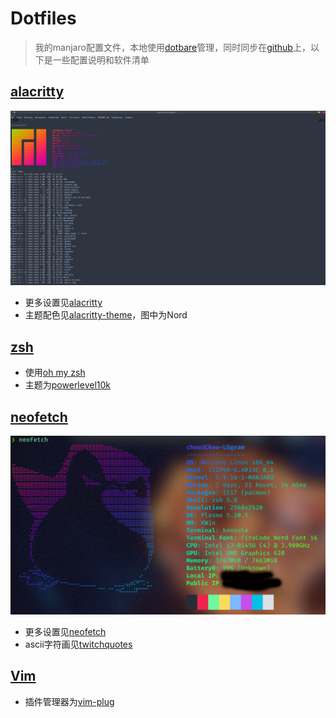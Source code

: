 # Dotfiles

>   我的manjaro配置文件，本地使用[dotbare](https://github.com/kazhala/dotbare)管理，同时同步在[github](https://github.com/violencemofrog/dotfiles)上，以下是一些配置说明和软件清单

## [alacritty](https://github.com/violencemofrog/dotfiles/tree/main/.config/alacritty)

![](./Pictures/screenshot/alacritty.png)

*   更多设置见[alacritty](https://github.com/alacritty/alacritty)
*   主题配色见[alacritty-theme](https://github.com/eendroroy/alacritty-theme)，图中为Nord

## [zsh](https://github.com/violencemofrog/dotfiles/blob/main/.zshrc)

*   使用[oh my zsh](https://github.com/ohmyzsh/ohmyzsh)
*   主题为[powerlevel10k](https://github.com/romkatv/powerlevel10k)

## [neofetch](https://github.com/violencemofrog/dotfiles/tree/main/.config/neofetch)

![](./Pictures/screenshot/neofetch.png)

*   更多设置见[neofetch](https://github.com/dylanaraps/neofetch)
*   ascii字符画见[twitchquotes](https://www.twitchquotes.com/copypastas/ascii-art)

## [Vim](https://github.com/violencemofrog/dotfiles/blob/main/.vimrc)

*   插件管理器为[vim-plug](https://github.com/junegunn/vim-plug)

